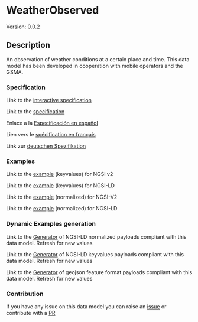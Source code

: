 # WeatherObserved
Version: 0.0.2

## Description 

An observation of weather conditions at a certain place and time. This data model has been developed in cooperation with mobile operators and the GSMA.
### Specification

Link to the [interactive specification](https://swagger.lab.fiware.org/?url=https://github.com/smart-data-models/dataModel.Weather/blob/master/WeatherObserved/swagger.yaml)

Link to the [specification](https://github.com/smart-data-models/dataModel.Weather/blob/master/WeatherObserved/doc/spec.md)

Enlace a la [Especificación en español](https://github.com/smart-data-models/dataModel.Weather/blob/master/WeatherObserved/doc/spec_ES.md)

Lien vers le [spécification en français](https://github.com/smart-data-models/dataModel.Weather/blob/master/WeatherObserved/doc/spec_FR.md)

Link zur [deutschen Spezifikation](https://github.com/smart-data-models/dataModel.Weather/blob/master/WeatherObserved/doc/spec_DE.md)
### Examples

Link to the [example](https://github.com/smart-data-models/dataModel.Weather/blob/master/WeatherObserved/examples/example.json) (keyvalues) for NGSI v2

Link to the [example](https://github.com/smart-data-models/dataModel.Weather/blob/master/WeatherObserved/examples/example.jsonld) (keyvalues) for NGSI-LD

Link to the [example](https://github.com/smart-data-models/dataModel.Weather/blob/master/WeatherObserved/examples/example-normalized.json) (normalized) for NGSI-V2

Link to the [example](https://github.com/smart-data-models/dataModel.Weather/blob/master/WeatherObserved/examples/example-normalized.jsonld) (normalized) for NGSI-LD
### Dynamic Examples generation

Link to the [Generator](https://smartdatamodels.org/extra/ngsi-ld_generator.php?schemaUrl=https://raw.githubusercontent.com/smart-data-models/dataModel.Weather/master/WeatherObserved/schema.json&email=info@smartdatamodels.org) of NGSI-LD normalized payloads compliant with this data model. Refresh for new values

Link to the [Generator](https://smartdatamodels.org/extra/ngsi-ld_generator_keyvalues.php?schemaUrl=https://raw.githubusercontent.com/smart-data-models/dataModel.Weather/master/WeatherObserved/schema.json&email=info@smartdatamodels.org) of NGSI-LD keyvalues payloads compliant with this data model. Refresh for new values

Link to the [Generator](https://smartdatamodels.org/extra/geojson_features_generator_v1.0.php?schemaUrl=https://raw.githubusercontent.com/smart-data-models/dataModel.Weather/master/WeatherObserved/schema.json&email=info@smartdatamodels.org) of geojson feature format payloads compliant with this data model. Refresh for new values
### Contribution

 If you have any issue on this data model you can raise an [issue](https://github.com/smart-data-models/dataModel.Weather/issues)  or contribute with a [PR](https://github.com/smart-data-models/dataModel.Weather/pulls)